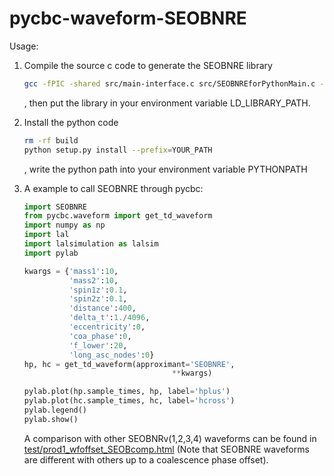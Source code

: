 # pycbc-waveform-SEOBNRE

Usage:

1. Compile the source c code to generate the SEOBNRE library 

   ```bash
   gcc -fPIC -shared src/main-interface.c src/SEOBNREforPythonMain.c -L/opt/local/lib -lgsl -lgslcblas -lm -o libSEOBNRE.so
   ```

   , then put the library in your environment variable LD_LIBRARY_PATH.

2. Install the python code

   ```bash
   rm -rf build
   python setup.py install --prefix=YOUR_PATH
   ```

   , write the python path into your environment variable PYTHONPATH

3. A example to call SEOBNRE through pycbc:

   ```python
   import SEOBNRE
   from pycbc.waveform import get_td_waveform
   import numpy as np
   import lal
   import lalsimulation as lalsim
   import pylab
   
   kwargs = {'mass1':10,
             'mass2':10,
             'spin1z':0.1,
             'spin2z':0.1,
             'distance':400,
             'delta_t':1./4096,
             'eccentricity':0,
             'coa_phase':0,
             'f_lower':20,
             'long_asc_nodes':0}
   hp, hc = get_td_waveform(approximant='SEOBNRE',
                                    **kwargs)
   
   pylab.plot(hp.sample_times, hp, label='hplus')
   pylab.plot(hc.sample_times, hc, label='hcross')
   pylab.legend()
   pylab.show()
   ```

   A comparison with other SEOBNRv(1,2,3,4) waveforms can be found in [test/prod1_wfoffset_SEOBcomp.html](test/prod1_wfoffset_SEOBcomp.html) (Note that SEOBNRE waveforms are different with others up to a coalescence phase offset).

